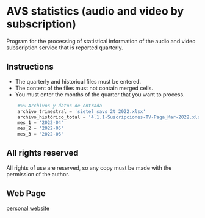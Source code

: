 # AVS statistics (audio and video by subscription)
Program for the processing of statistical information of the audio and video subscription service that is reported quarterly.

## Instructions
* The quarterly and historical files must be entered.
* The content of the files must not contain merged cells.
* You must enter the months of the quarter that you want to process.

```python
    #%% Archivos y datos de entrada
    archivo_trimestral = 'sietel_savs_2t_2022.xlsx'
    archivo_histórico_total = '4.1.1-Suscripciones-TV-Paga_Mar-2022.xlsx'
    mes_1 = '2022-04'
    mes_2 = '2022-05'
    mes_3 = '2022-06'
```
## All rights reserved
All rights of use are reserved, so any copy must be made with the permission of the author.

## Web Page
[personal website](https://raulaviles.netlify.app/)